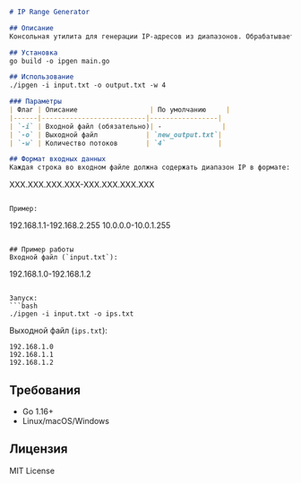 

```markdown
# IP Range Generator

## Описание
Консольная утилита для генерации IP-адресов из диапазонов. Обрабатывает входной файл параллельно с использованием горутин.

## Установка
go build -o ipgen main.go

## Использование
./ipgen -i input.txt -o output.txt -w 4

### Параметры
| Флаг | Описание                  | По умолчанию     |
|------|--------------------------|-----------------|
| `-i` | Входной файл (обязательно)| -               |
| `-o` | Выходной файл            | `new_output.txt`|
| `-w` | Количество потоков       | `4`             |

## Формат входных данных
Каждая строка во входном файле должна содержать диапазон IP в формате:
```
XXX.XXX.XXX.XXX-XXX.XXX.XXX.XXX
```

Пример:
```
192.168.1.1-192.168.2.255
10.0.0.0-10.0.1.255
```

## Пример работы
Входной файл (`input.txt`):
```
192.168.1.0-192.168.1.2
```

Запуск:
```bash
./ipgen -i input.txt -o ips.txt
```

Выходной файл (`ips.txt`):
```
192.168.1.0
192.168.1.1
192.168.1.2
```

## Требования
- Go 1.16+
- Linux/macOS/Windows

## Лицензия
MIT License
```
